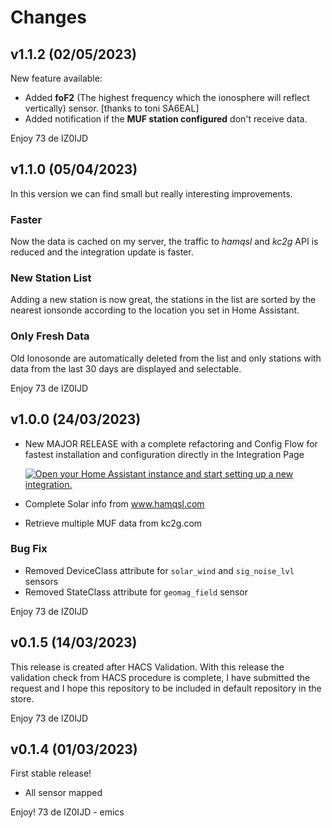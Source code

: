 # Changes

## v1.1.2 (02/05/2023)
New feature available:
* Added **foF2** (The highest frequency which the ionosphere will reflect vertically) sensor. [thanks to toni SA6EAL]
* Added notification if the **MUF station configured** don't receive data.

Enjoy 73 de IZ0IJD

## v1.1.0 (05/04/2023)
In this version we can find small but really interesting improvements.

### Faster
Now the data is cached on my server, the traffic to _hamqsl_ and _kc2g_  API is reduced and the integration update is faster.
### New Station List
Adding a new station is now great, the stations in the list are sorted by the nearest ionsonde according to the location you set in Home Assistant.
### Only Fresh Data
Old Ionosonde are automatically deleted from the list and only stations with data from the last 30 days are displayed and selectable.

Enjoy
73 de IZ0IJD

## v1.0.0 (24/03/2023)
* New MAJOR RELEASE with a complete refactoring and Config Flow for fastest installation and configuration directly in the Integration Page

   [![Open your Home Assistant instance and start setting up a new integration.](https://my.home-assistant.io/badges/config_flow_start.svg)](https://my.home-assistant.io/redirect/config_flow_start/?domain=ham_radio_propagation)

* Complete Solar info from www.hamqsl.com
* Retrieve multiple MUF data from kc2g.com

### Bug Fix
* Removed DeviceClass attribute for `solar_wind` and `sig_noise_lvl` sensors
* Removed StateClass attribute for `geomag_field` sensor

Enjoy
73 de IZ0IJD

## v0.1.5 (14/03/2023)
This release is created after HACS Validation.
With this release the validation check from HACS procedure is complete, I have submitted the request and I hope this repository to be included in default repository in the store.

Enjoy
73 de IZ0IJD

## v0.1.4 (01/03/2023)
First stable release!
* All sensor mapped

Enjoy!
73 de IZ0IJD - emics